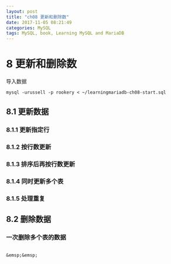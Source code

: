 ```yaml
---
layout: post
title: "ch08 更新和删除数"
date: 2017-11-05 08:21:49
categories: MySQL
tags: MySQL, book, Learning MySQL and MariaDB
---
```


# 8 更新和删除数

导入数据

```shell
mysql -urussell -p rookery < ~/learningmariadb-ch08-start.sql
```

## 8.1 更新数据 

### 8.1.1 更新指定行

### 8.1.2 按行数更新

### 8.1.3 排序后再按行数更新

### 8.1.4 同时更新多个表

### 8.1.5 处理重复



## 8.2 删除数据 

### 一次删除多个表的数据



```shell

&emsp;&emsp;

```

